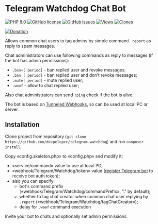# Telegram Watchdog Chat Bot

[![PHP 8.0](https://img.shields.io/badge/PHP->=8.0-%237A86B8)]()
[![GitHub license](https://img.shields.io/github/license/deepeloper/telegram-watchdog.svg)](https://github.com/deepeloper/telegram-watchdog/blob/main/LICENSE)
[![GitHub issues](https://img.shields.io/github/issues-raw/deepeloper/telegram-watchdog.svg)](https://github.com/deepeloper/telegram-watchdog/issues)
[![Views](https://views.whatilearened.today/views/github/deepeloper/telegram-watchdog.svg)]()
[![Clones](https://img.shields.io/badge/dynamic/json?color=success&label=Clones&query=count&url=https://gist.githubusercontent.com/deepeloper/f08610a4386790ca473b7a48f5fcab32/raw/clone.json&logo=github)](https://github.com/deepeloper/telegram-watchdog)

[![Donation](https://img.shields.io/badge/Donation-Visa,%20MasterCard,%20Maestro,%20UnionPay,%20YooMoney,%20МИР-red)](https://yoomoney.ru/to/41001351141494)

Allows common chat users to tag admins by simple command `.report` as reply to spam messages.

Chat administrators can use following commands as reply to messages (if the bot has admin permissions):
* `.ban+[ period]` - ban replied user and revoke messages;
* `.ban [ period]` - ban replied user and don't revoke messages;
* `.mute[ period]` - mute replied user;
* `.woof` - allow to chat replied user;

Also chat administrators can send `!ping` check if the bot is alive.

The bot is based on [Tunneled Webhooks](https://github.com/deepeloper/tunneled-webhooks), so can be used at local PC or server.  

## Installation
Clone project from repository (`git clone https://github.com/deepeloper/telegram-watchdog`) and run `composer install`.

Copy &laquo;config.skeleton.php&raquo; to &laquo;config.php&raquo; and modify it:
* &laquo;service/command&raquo; value to use at local PC;
* &laquo;webhook/Telegram/Watchdog/token&raquo; value ([register Telegram bot](https://core.telegram.org/bots) to receive bot auth token);
* also you can specify:
  * bot's command prefix (&laquo;webhook/Telegram/Watchdog/commandPrefix&raquo;, "." by default);
  * whether to tag chat creator when common chat user replying by `.report` (&laquo;webhook/Telegram/Watchdog/tagChatCreator&raquo;);
  * delay for `.woof` command execution  

Invite your bot to chats and optionally set admin permissions.
